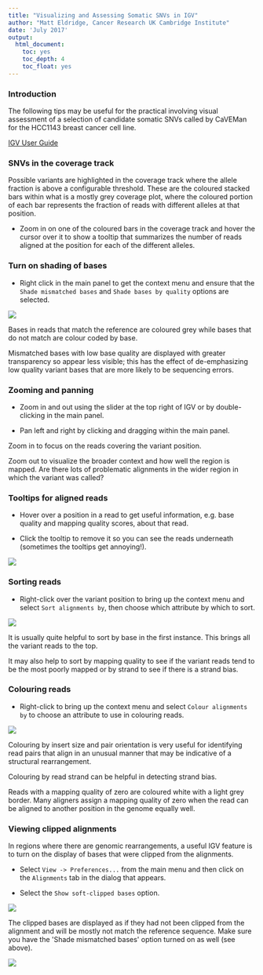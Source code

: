 ```yaml
---
title: "Visualizing and Assessing Somatic SNVs in IGV"
author: "Matt Eldridge, Cancer Research UK Cambridge Institute"
date: 'July 2017'
output:
  html_document:
    toc: yes
    toc_depth: 4
    toc_float: yes
---
```



### Introduction

The following tips may be useful for the practical involving visual assessment of a selection of candidate somatic SNVs called by CaVEMan for the HCC1143 breast cancer cell line.

[IGV User Guide](https://www.broadinstitute.org/igv/UserGuide)


### SNVs in the coverage track

Possible variants are highlighted in the coverage track where the allele fraction is above a
configurable threshold. These are the coloured stacked bars within what is a mostly grey
coverage plot, where the coloured portion of each bar represents the fraction of reads with
different alleles at that position.

* Zoom in on one of the coloured bars in the coverage track and hover the cursor over it to show a tooltip that
summarizes the number of reads aligned at the position for each of the different alleles.


### Turn on shading of bases

* Right click in the main panel to get the context menu and ensure that the `Shade mismatched bases` and `Shade bases by quality` options are selected.

![](images/igv_context_menu.png)

Bases in reads that match the reference are coloured grey while bases that do not match are colour coded by base.

Mismatched bases with low base quality are displayed with greater transparency so appear less visible; this has the effect of de-emphasizing low quality variant bases that are more likely to be sequencing errors.


### Zooming and panning

* Zoom in and out using the slider at the top right of IGV or by double-clicking in the main panel.

* Pan left and right by clicking and dragging within the main panel.

Zoom in to focus on the reads covering the variant position.

Zoom out to visualize the broader context and how well the region is mapped. Are there lots of problematic alignments in the wider region in which the variant was called?


### Tooltips for aligned reads

* Hover over a position in a read to get useful information, e.g. base quality and mapping quality scores, about that read.

* Click the tooltip to remove it so you can see the reads underneath (sometimes the tooltips get annoying!).

![](images/igv_tooltip.png)


### Sorting reads

* Right-click over the variant position to bring up the context menu and select `Sort alignments by`, then choose which attribute by which to sort.

![](images/igv_sort_by_base_quality.png)

It is usually quite helpful to sort by base in the first instance. This brings all the variant reads to the top.

It may also help to sort by mapping quality to see if the variant reads tend to be the most poorly mapped or by strand to see if there is a strand bias.


### Colouring reads

* Right-click to bring up the context menu and select `Colour alignments by` to choose an attribute to use in colouring reads.

![](images/igv_colour_by_strand.png)

Colouring by insert size and pair orientation is very useful for identifying read pairs that align in an unusual manner that may be indicative of a structural rearrangement.

Colouring by read strand can be helpful in detecting strand bias.

Reads with a mapping quality of zero are coloured white with a light grey border. Many aligners assign a mapping quality of zero when the read can be aligned to another position in the genome equally well.


### Viewing clipped alignments

In regions where there are genomic rearrangements, a useful IGV feature is to turn on the display of bases that were clipped from the alignments.

* Select `View -> Preferences...` from the main menu and then click on the `Alignments` tab in the dialog that appears.

* Select the `Show soft-clipped bases` option.

![](images/igv_alignment_view_preferences.png)

The clipped bases are displayed as if they had not been clipped from the alignment and will be mostly not match the reference sequence. Make sure you have the 'Shade mismatched bases' option turned on as well (see above).

![](images/igv_soft_clipping.png)
